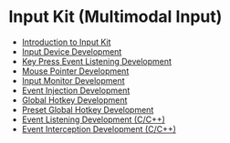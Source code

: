 # Input Kit (Multimodal Input)<!--input-kit-->

<!--Kit: Input Kit-->
<!--Subsystem: MultimodalInput-->
<!--Owner: @zhaoxueyuan-->
<!--Designer: @hanruofei-->
<!--Tester: @Lyuxin-->
<!--Adviser: @Brilliantry_Rui-->

- [Introduction to Input Kit](input-overview.md)
- [Input Device Development](inputdevice-guidelines.md)
- [Key Press Event Listening Development](keypressed-guidelines.md)
- [Mouse Pointer Development](pointerstyle-guidelines.md)<!--Del-->
- [Input Monitor Development](inputmonitor-guidelines.md)
- [Event Injection Development](inputeventclient-guidelines.md)
- [Global Hotkey Development](inputconsumer-guidelines.md)
- [Preset Global Hotkey Development](shortkey-guidelines.md)<!--DelEnd-->
- [Event Listening Development (C/C++)](monitor-guidelines.md)
- [Event Interception Development (C/C++)](interceptor-guidelines.md)
